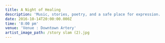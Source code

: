 ```yaml
---
title: A Night of Healing
description: 'Music, stories, poetry, and a safe place for expression.'
date: 2016-10-14T20:00:00.000Z
time: '8:00 pm'
venue: 'Venue : Downtown Artery'
artist_image_path: /story slam (2).jpg
---
```



